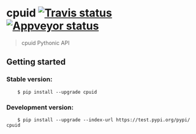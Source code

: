 # cpuid <a target="_blank" href="https://travis-ci.org/fpelliccioni/cpuid-py">![Travis status][badge.Travis]</a> <a target="_blank" href="https://ci.appveyor.com/project/fpelliccioni/cpuid-py">![Appveyor status][badge.Appveyor]</a>

> cpuid Pythonic API


## Getting started

### Stable version:

```
    $ pip install --upgrade cpuid
```

### Development version:

```
    $ pip install --upgrade --index-url https://test.pypi.org/pypi/ cpuid
```

<!-- Links -->
[badge.Appveyor]: https://ci.appveyor.com/api/projects/status/github/fpelliccioni/cpuid-py?svg=true&branch=master
[badge.Travis]: https://travis-ci.org/fpelliccioni/cpuid-py.svg?branch=master
